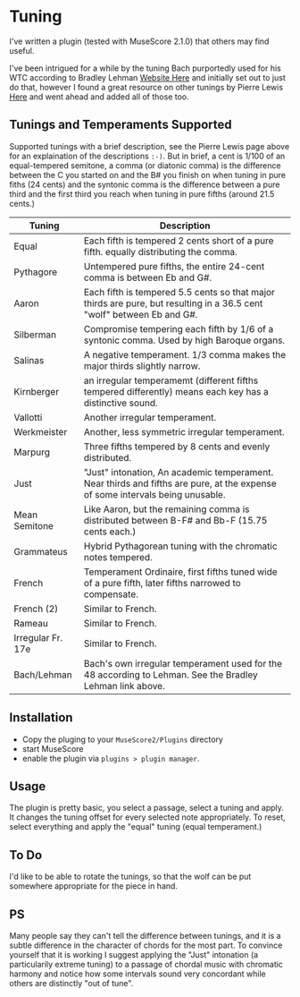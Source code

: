 # Tuning

I've written a plugin (tested with MuseScore 2.1.0) that others may find useful.

I've been intrigued for a while by the tuning Bach purportedly used for his WTC according to Bradley Lehman [Website Here](http://www.larips.com) and initially set out to just do that, however I found a great resource on other tunings by Pierre Lewis [Here](http://leware.net/temper/temper.htm) and went ahead and added all of those too.

## Tunings and Temperaments Supported

Supported tunings with a brief description, see the Pierre Lewis page above for an explaination of the descriptions `:-)`.
But in brief, a cent is 1/100 of an equal-tempered semitone, a comma (or diatonic comma) is the difference between the C you started on and the B# you finish on when tuning in pure fiths (24 cents) and the syntonic comma is the difference between a pure third and the first third you reach when tuning in pure fifths (around 21.5 cents.)

| Tuning | Description |
| ------ | ----------- |
| Equal | Each fifth is tempered 2 cents short of a pure fifth. equally distributing the comma. |
| Pythagore | Untempered pure fifths, the entire 24-cent comma is between Eb and G#. |
| Aaron | Each fifth is tempered 5.5 cents so that major thirds are pure, but resulting in a 36.5 cent "wolf" between Eb and G#. |
| Silberman | Compromise tempering each fifth by 1/6 of a syntonic comma. Used by high Baroque organs. |
| Salinas | A negative temperament. 1/3 comma makes the major thirds slightly narrow. |
| Kirnberger | an irregular temperamemt (different fifths tempered differently) means each key has a distinctive sound. |
| Vallotti | Another irregular temperament. |
| Werkmeister | Another, less symmetric irregular temperament. |
| Marpurg | Three fifths tempered by 8 cents and evenly distributed. |
| Just | "Just" intonation, An academic temperament. Near thirds and fifths are pure, at the expense of some intervals  being unusable. |
| Mean Semitone | Like Aaron, but the remaining comma is distributed between B-F# and Bb-F (15.75 cents each.) |
| Grammateus | Hybrid Pythagorean tuning with the chromatic notes tempered. |
| French | Temperament Ordinaire, first fifths tuned wide of a pure fifth, later fifths narrowed to compensate. |
| French (2) | Similar to French. |
| Rameau | Similar to French. |
| Irregular Fr. 17e | Similar to French. |
| Bach/Lehman | Bach's own irregular temperament used for the 48 according to Lehman. See the Bradley Lehman link above. |

## Installation

* Copy the pluging to your `MuseScore2/Plugins` directory
* start MuseScore
* enable the plugin via `plugins > plugin manager`.

## Usage

The plugin is pretty basic, you select a passage, select a tuning and apply. It changes the tuning offset for every selected note appropriately. To reset, select everything and apply the "equal" tuning (equal temperament.)

## To Do

I'd like to be able to rotate the tunings, so that the wolf can be put somewhere appropriate for the piece in hand.

## PS

Many people say they can't tell the difference between tunings, and it is a subtle difference in the character of chords for the most part. To convince yourself that it is working I suggest applying the "Just" intonation (a particularily extreme tuning) to a passage of chordal music with chromatic harmony and notice how some intervals sound very concordant while others are distinctly "out of tune".
